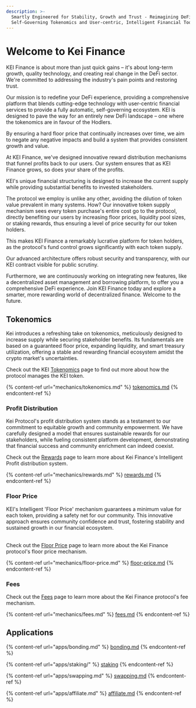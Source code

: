 ```yaml
---
description: >-
  Smartly Engineered for Stability, Growth and Trust - Reimagining DeFi with
  Self-Governing Tokenomics and User-centric, Intelligent Financial Tools.
---
```


# Welcome to Kei Finance

KEI Finance is about more than just quick gains – it's about long-term growth, quality technology, and creating real change in the DeFi sector. We're committed to addressing the industry's pain points and restoring trust.&#x20;

Our mission is to redefine your DeFi experience, providing a comprehensive platform that blends cutting-edge technology with user-centric financial services to provide a fully automatic, self-governing ecosystem. KEI is designed to pave the way for an entirely new DeFi landscape – one where the tokenomics are in favour of the Hodlers.&#x20;

By ensuring a hard floor price that continually increases over time, we aim to negate any negative impacts and build a system that provides consistent growth and value.&#x20;

At KEI Finance, we've designed innovative reward distribution mechanisms that funnel profits back to our users. Our system ensures that as KEI Finance grows, so does your share of the profits.&#x20;

KEI's unique financial structuring is designed to increase the current supply while providing substantial benefits to invested stakeholders.&#x20;

The protocol we employ is unlike any other, avoiding the dilution of token value prevalent in many systems. How? Our innovative token supply mechanism sees every token purchase's entire cost go to the protocol, directly benefiting our users by increasing floor prices, liquidity pool sizes, or staking rewards, thus ensuring a level of price security for our token holders.&#x20;

This makes KEI Finance a remarkably lucrative platform for token holders, as the protocol's fund control grows significantly with each token supply.&#x20;

Our advanced architecture offers robust security and transparency, with our KEI contract visible for public scrutiny.&#x20;

Furthermore, we are continuously working on integrating new features, like a decentralized asset management and borrowing platform, to offer you a comprehensive DeFi experience. Join KEI Finance today and explore a smarter, more rewarding world of decentralized finance. Welcome to the future.

## Tokenomics

Kei introduces a refreshing take on tokenomics, meticulously designed to increase supply while securing stakeholder benefits. Its fundamentals are based on a guaranteed floor price, expanding liquidity, and smart treasury utilization, offering a stable and rewarding financial ecosystem amidst the crypto market's uncertainties.

Check out the KEI [Tokenomics](mechanics/tokenomics.md) page to find out more about how the protocol manages the KEI token.

{% content-ref url="mechanics/tokenomics.md" %}
[tokenomics.md](mechanics/tokenomics.md)
{% endcontent-ref %}

### Profit Distribution

Kei Protocol's profit distribution system stands as a testament to our commitment to equitable growth and community empowerment. We have carefully designed a model that ensures sustainable rewards for our stakeholders, while fueling consistent platform development, demonstrating that financial success and community enrichment can indeed coexist.

Check out the [Rewards](technicals/kei-contracts/rewards.md) page to learn more about Kei Finance's Intelligent Profit distribution system.

{% content-ref url="mechanics/rewards.md" %}
[rewards.md](mechanics/rewards.md)
{% endcontent-ref %}

### Floor Price

KEI's Intelligent 'Floor Price' mechanism guarantees a minimum value for each token, providing a safety net for our community. This innovative approach ensures community confidence and trust, fostering stability and sustained growth in our financial ecosystem.

\
Check out the [Floor Price](mechanics/rewards.md) page to learn more about the Kei Finance protocol's floor price mechanism.

{% content-ref url="mechanics/floor-price.md" %}
[floor-price.md](mechanics/floor-price.md)
{% endcontent-ref %}

### Fees

Check out the [Fees](mechanics/fees.md) page to learn more about the Kei Finance protocol's fee mechanism.

{% content-ref url="mechanics/fees.md" %}
[fees.md](mechanics/fees.md)
{% endcontent-ref %}



## Applications

{% content-ref url="apps/bonding.md" %}
[bonding.md](apps/bonding.md)
{% endcontent-ref %}

{% content-ref url="apps/staking/" %}
[staking](apps/staking/)
{% endcontent-ref %}

{% content-ref url="apps/swapping.md" %}
[swapping.md](apps/swapping.md)
{% endcontent-ref %}

{% content-ref url="apps/affiliate.md" %}
[affiliate.md](apps/affiliate.md)
{% endcontent-ref %}
